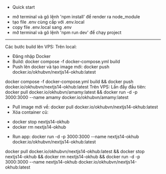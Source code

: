 - Quick start

* mở terminal và gõ lệnh 'npm install' để render ra node_module
* tạo file .env cùng cấp với .env.local
* copy file .env.local sang .env
* mở terminal và gõ lệnh 'npm run dev' để chạy project

---

Các bước build lên VPS: Trên local:

- Đăng nhập Docker
- Build: docker compose -f docker-compose.yml build
- Push lên docker và tạo image mới: docker push docker.io/okhubvn/nextjs14-okhub:latest

docker compose -f docker-compose.yml build && docker push docker.io/okhubvn/nextjs14-okhub:latest
Trên VPS: Lần đẩy đầu tiên: docker pull
docker.io/okhubvn/amamy:latest && docker run -d -p 3000:3000 --name amamy docker.io/okhubvn/amamy:latest

- Pull image mới về: docker pull docker.io/okhubvn/nextjs14-okhub:latest
- Xóa container cũ:

* docker stop nextjs14-okhub
* docker rm nextjs14-okhub

- Run app: docker run -d -p 3000:3000 --name nextjs14-okhub
  docker.io/okhubvn/nextjs14-okhub:latest

docker pull docker.io/okhubvn/nextjs14-okhub:latest && docker stop nextjs14-okhub && docker rm
nextjs14-okhub && docker run -d -p 3000:3000 --name nextjs14-okhub docker.io/okhubvn/nextjs14-okhub:latest
